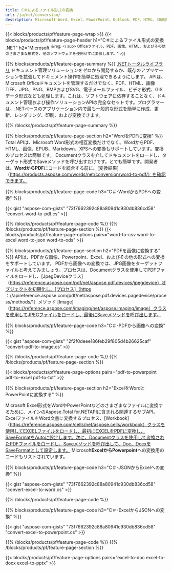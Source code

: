 ```yaml
---
title: C＃によるファイル形式の変換 
url: /ja/net/conversion/
description: Microsoft Word、Excel、PowerPoint、Outlook、PDF、HTML、3D画像、図、ビデオ形式、およびその他の多くの一般的なファイルを、わずか数行のC＃コードで変換します。
---
```


{{< blocks/products/pf/feature-page-wrap >}}
{{< blocks/products/pf/feature-page-header h1="C＃によるファイル形式の変換 .NET" h2="Microsoft <sup>＆reg; </ sup> Officeファイル、PDF、画像、HTML、およびその他のさまざまな形式を、他のソフトウェアを使用せずに変換します。" >}}

{{% blocks/products/pf/feature-page-summary %}}
[.NETトータルライブラリ](https://products.aspose.com/total/net/) ドキュメント管理ソリューションをゼロから開発するか、既存のアプリケーションを拡張してドキュメント操作を簡単に処理できるようにします。 APIは、Microsoft Officeドキュメントを管理するだけでなく、PDF、HTML、画像TIFF、JPG、PNG、BMPおよびSVG、電子メールファイル、ビデオ形式、GISデータ形式なども処理します。これは、ソフトウェアに依存することなく、ドキュメント管理および操作ソリューションAPIの完全なセットです。プログラマーは、.NETベースのアプリケーション内で最も一般的な形式を簡単に作成、更新、レンダリング、印刷、および変換できます。

{{% /blocks/products/pf/feature-page-summary  %}}

{{% blocks/products/pf/feature-page-section  h2="WordをPDFに変換" %}}
Total APIは、Microsoft Word形式の相互変換だけでなく、WordからPDF、HTML、画像、EPUB、Markdown、XPSへの変換もサポートしています。変換のプロセスは簡単です。 Documentクラスを介してドキュメントをロードし、ターゲット形式でSaveメソッドを呼び出すだけです。とても簡単です。開発者は、**WordからPDF**にコードを統合する前に、[変換結果]（https://products.aspose.com/words/net/conversion/word-to-pdf/）を確認できます。


{{% blocks/products/pf/feature-page-code h3="C＃-WordからPDFへの変換" %}}

{{< gist "aspose-com-gists" "73f7662392c88a80941c930db836cd58" "convert-word-to-pdf.cs" >}}

{{% /blocks/products/pf/feature-page-code  %}}
{{% /blocks/products/pf/feature-page-section %}}
{{< blocks/products/pf/feature-page-options pairs="word-to-csv word-to-excel word-to-json word-to-ods" >}}


{{% blocks/products/pf/feature-page-section  h2="PDFを画像に変換する" %}}
APIは、PDFから画像、Powerpoint、Excel、およびその他の形式への変換をサポートしています。 PDFから画像への変換では、JPG画像をターゲットファイルと考えてみましょう。プロセスは、Documentクラスを使用してPDFファイルをロードし、[JpegDeviceクラス]（https://reference.aspose.com/pdf/net/aspose.pdf.devices/jpegdevice）オブジェクトを初期化し、[プロセス]（https ：//apireference.aspose.com/pdf/net/aspose.pdf.devices.pagedevice/process/methods/1）メソッド
[Image]（https://reference.aspose.com/imaging/net/aspose.imaging/image）クラスを使用してJPEGファイルをロードし、最後にSaveメソッドを呼び出します。

{{% blocks/products/pf/feature-page-code h3="C＃-PDFから画像への変換" %}}

{{< gist "aspose-com-gists" "2f2f0deee186feb29f805d4b26625caf" "convert-pdf-to-image.cs" >}}


{{% /blocks/products/pf/feature-page-code  %}}
{{% /blocks/products/pf/feature-page-section %}}

{{< blocks/products/pf/feature-page-options pairs="pdf-to-powerpoint pdf-to-excel pdf-to-txt" >}}

{{% blocks/products/pf/feature-page-section  h2="ExcelをWordとPowerPointに変換する" %}}

Microsoft Excel形式をWordやPowerPointなどのさまざまなファイルに変換するために、メインのAspose.Total for.NETAPIに含まれる関連するサブAPI。 ExcelファイルをWord文書に変換するプロセス、[Workbook]（https://reference.aspose.com/cells/net/aspose.cells/workbook）クラスを使用してEXCELファイルをロードし、最初にEXCELをPDFに変換し、SaveFormatをAutoに設定します。次に、Documentクラスを使用して変換されたPDFファイルをロードし、Saveメソッドを呼び出して、Doc、DocxをSaveFormatとして設定します。 Microsoft**ExcelからPowerpoint**への変換用のコードもリストされています。

{{% blocks/products/pf/feature-page-code h3="C＃-JSONからExcelへの変換" %}}

{{< gist "aspose-com-gists" "73f7662392c88a80941c930db836cd58" "convert-excel-to-word.cs" >}}

{{% /blocks/products/pf/feature-page-code %}}

{{% blocks/products/pf/feature-page-code h3="C＃-ExcelからJSONへの変換" %}}

{{< gist "aspose-com-gists" "73f7662392c88a80941c930db836cd58" "convert-excel-to-powerpoint.cs" >}}

{{% /blocks/products/pf/feature-page-code %}}
{{% /blocks/products/pf/feature-page-section %}}

{{< blocks/products/pf/feature-page-options pairs="excel-to-doc excel-to-docx excel-to-pptx" >}}